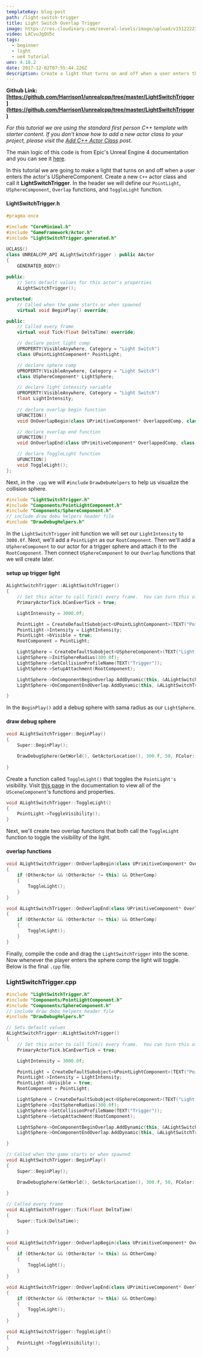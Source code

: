 ```yaml
---
templateKey: blog-post
path: /light-switch-trigger
title: Light Switch Overlap Trigger
image: https://res.cloudinary.com/several-levels/image/upload/v1512222398/light-switch-overlap_tkekfo.jpg
video: LACvuJgQU5c
tags:
  - beginner
  - light
  - ue4 tutorial
uev: 4.18.2
date: 2017-12-02T07:55:44.226Z
description: Create a light that turns on and off when a user enters the actor's USphereComponent
---
```

**Github Link: [https://github.com/Harrison1/unrealcpp/tree/master/LightSwitchTrigger](https://github.com/Harrison1/unrealcpp/tree/master/LightSwitchTrigger)**

*For this tutorial we are using the standard first person C++ template with starter content. If you don't know how to add a new actor class to your project, please visit the [Add C++ Actor Class](/add-actor-class) post.*

The main logic of this code is from Epic's Unreal Engine 4 documentation and you can see it [here](https://docs.unrealengine.com/latest/INT/Gameplay/ClassCreation/CodeOnly/). 

In this tutorial we are going to make a light that turns on and off when a user enters the actor's USphereComponent. Create a new `C++` actor class and call it **LightSwitchTrigger**. In the header we will define our `PointLight`, `USphereComponent`, `Overlap` functions, and `ToggleLight` function.

#### LightSwitchTrigger.h
```cpp
#pragma once

#include "CoreMinimal.h"
#include "GameFramework/Actor.h"
#include "LightSwitchTrigger.generated.h"

UCLASS()
class UNREALCPP_API ALightSwitchTrigger : public AActor
{
	GENERATED_BODY()
	
public:	
	// Sets default values for this actor's properties
	ALightSwitchTrigger();

protected:
	// Called when the game starts or when spawned
	virtual void BeginPlay() override;

public:	
	// Called every frame
	virtual void Tick(float DeltaTime) override;

	// declare point light comp
	UPROPERTY(VisibleAnywhere, Category = "Light Switch")
	class UPointLightComponent* PointLight;

	// declare sphere comp
	UPROPERTY(VisibleAnywhere, Category = "Light Switch")
	class USphereComponent* LightSphere;

	// declare light intensity variable
	UPROPERTY(VisibleAnywhere, Category = "Light Switch")
	float LightIntensity;
	
	// declare overlap begin function
	UFUNCTION()
	void OnOverlapBegin(class UPrimitiveComponent* OverlappedComp, class AActor* OtherActor, class UPrimitiveComponent* OtherComp, int32 OtherBodyIndex, bool bFromSweep, const FHitResult& SweepResult);

	// declare overlap end function
	UFUNCTION()
	void OnOverlapEnd(class UPrimitiveComponent* OverlappedComp, class AActor* OtherActor, class UPrimitiveComponent* OtherComp, int32 OtherBodyIndex);

	// declare ToggleLight function
	UFUNCTION()
	void ToggleLight();
};
```
Next, in the `.cpp` we will `#include` `DrawDebuHelpers` to help us visualize the collision sphere.

```cpp
#include "LightSwitchTrigger.h"
#include "Components/PointLightComponent.h"
#include "Components/SphereComponent.h"
// include draw debu helpers header file
#include "DrawDebugHelpers.h"
```

In the `LightSwitchTrigger` init function we will set our `LightIntensity` to `3000.0f`. Next, we'll add a `PointLight` as our `RootComponent`. Then we'll add a `USphereComponent` to our actor for a trigger sphere and attach it to the `RootComponent`. Then connect `USphereComponent` to our `Overlap` functions that we will create later.

#### setup up trigger light
```cpp
ALightSwitchTrigger::ALightSwitchTrigger()
{
 	// Set this actor to call Tick() every frame.  You can turn this off to improve performance if you don't need it.
	PrimaryActorTick.bCanEverTick = true;

	LightIntensity = 3000.0f;

	PointLight = CreateDefaultSubobject<UPointLightComponent>(TEXT("Point Light"));
	PointLight->Intensity = LightIntensity;
	PointLight->bVisible = true;
	RootComponent = PointLight;

	LightSphere = CreateDefaultSubobject<USphereComponent>(TEXT("Light Sphere Component"));
	LightSphere->InitSphereRadius(300.0f);
	LightSphere->SetCollisionProfileName(TEXT("Trigger"));
	LightSphere->SetupAttachment(RootComponent);

	LightSphere->OnComponentBeginOverlap.AddDynamic(this, &ALightSwitchTrigger::OnOverlapBegin);
	LightSphere->OnComponentEndOverlap.AddDynamic(this, &ALightSwitchTrigger::OnOverlapEnd); 

}
```   

In the `BeginPlay()` add a debug sphere with sama radius as our `LightSphere`.

#### draw debug sphere
```cpp
void ALightSwitchTrigger::BeginPlay()
{
	Super::BeginPlay();

	DrawDebugSphere(GetWorld(), GetActorLocation(), 300.f, 50, FColor::Green, true, -1, 0, 2);
	
}
```

Create a function called `ToggleLight()` that toggles the `PointLight's` visibility. Visit [this page](https://docs.unrealengine.com/latest/INT/API/Runtime/Engine/Components/USceneComponent/index.html) in the documentation to view all of the `USceneComponent`'s functions and properties.

```cpp
void ALightSwitchTrigger::ToggleLight()
{
    PointLight->ToggleVisibility();
}
```

Next, we'll create two overlap functions that both call the `ToggleLight` function to toggle the visibility of the light.

#### overlap functions
```cpp
void ALightSwitchTrigger::OnOverlapBegin(class UPrimitiveComponent* OverlappedComp, class AActor* OtherActor, class UPrimitiveComponent* OtherComp, int32 OtherBodyIndex, bool bFromSweep, const FHitResult& SweepResult)
{
    if (OtherActor && (OtherActor != this) && OtherComp)
    {
        ToggleLight();
    }
}

void ALightSwitchTrigger::OnOverlapEnd(class UPrimitiveComponent* OverlappedComp, class AActor* OtherActor, class UPrimitiveComponent* OtherComp, int32 OtherBodyIndex)
{
    if (OtherActor && (OtherActor != this) && OtherComp)
    {
        ToggleLight();
    }
}
```

Finally, compile the code and drag the `LightSwitchTrigger` into the scene. Now whenever the player enters the sphere comp the light will toggle. Below is the final `.cpp` file.

### LightSwitchTrigger.cpp
```cpp
#include "LightSwitchTrigger.h"
#include "Components/PointLightComponent.h"
#include "Components/SphereComponent.h"
// include draw debu helpers header file
#include "DrawDebugHelpers.h"

// Sets default values
ALightSwitchTrigger::ALightSwitchTrigger()
{
 	// Set this actor to call Tick() every frame.  You can turn this off to improve performance if you don't need it.
	PrimaryActorTick.bCanEverTick = true;

	LightIntensity = 3000.0f;

	PointLight = CreateDefaultSubobject<UPointLightComponent>(TEXT("Point Light"));
	PointLight->Intensity = LightIntensity;
	PointLight->bVisible = true;
	RootComponent = PointLight;

	LightSphere = CreateDefaultSubobject<USphereComponent>(TEXT("Light Sphere Component"));
	LightSphere->InitSphereRadius(300.0f);
	LightSphere->SetCollisionProfileName(TEXT("Trigger"));
	LightSphere->SetupAttachment(RootComponent);

	LightSphere->OnComponentBeginOverlap.AddDynamic(this, &ALightSwitchTrigger::OnOverlapBegin);
	LightSphere->OnComponentEndOverlap.AddDynamic(this, &ALightSwitchTrigger::OnOverlapEnd); 

}

// Called when the game starts or when spawned
void ALightSwitchTrigger::BeginPlay()
{
	Super::BeginPlay();

	DrawDebugSphere(GetWorld(), GetActorLocation(), 300.f, 50, FColor::Green, true, -1, 0, 2);
	
}

// Called every frame
void ALightSwitchTrigger::Tick(float DeltaTime)
{
	Super::Tick(DeltaTime);

}

void ALightSwitchTrigger::OnOverlapBegin(class UPrimitiveComponent* OverlappedComp, class AActor* OtherActor, class UPrimitiveComponent* OtherComp, int32 OtherBodyIndex, bool bFromSweep, const FHitResult& SweepResult)
{
    if (OtherActor && (OtherActor != this) && OtherComp)
    {
        ToggleLight();
    }
}

void ALightSwitchTrigger::OnOverlapEnd(class UPrimitiveComponent* OverlappedComp, class AActor* OtherActor, class UPrimitiveComponent* OtherComp, int32 OtherBodyIndex)
{
    if (OtherActor && (OtherActor != this) && OtherComp)
    {
        ToggleLight();
    }
}

void ALightSwitchTrigger::ToggleLight()
{
    PointLight->ToggleVisibility();
}
```